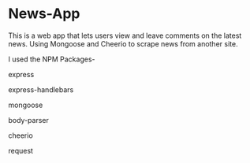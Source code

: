 # News-App

This is a web app that lets users view and leave comments on the latest news. Using Mongoose and Cheerio to scrape news from another site.

I used the NPM Packages-

express

express-handlebars

mongoose

body-parser

cheerio

request